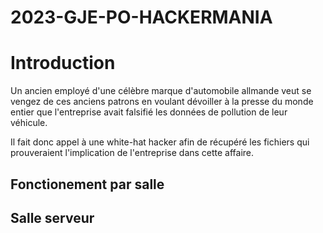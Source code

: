 # 2023-GJE-PO-HACKERMANIA
# Introduction

Un ancien employé d'une célèbre marque d'automobile allmande veut se vengez de ces anciens patrons en voulant dévoiller à la presse du monde entier
que l'entreprise avait falsifié les données de pollution de leur véhicule.

Il fait donc appel à une white-hat hacker afin de récupéré les fichiers qui prouveraient l'implication de l'entreprise dans cette affaire.

## Fonctionement par salle

## Salle serveur
